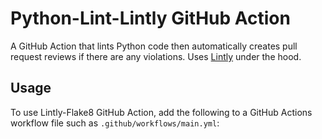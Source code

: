 # Python-Lint-Lintly GitHub Action

A GitHub Action that lints Python code then automatically creates pull request reviews if there are any violations. Uses [Lintly](http://github.com/grantmcconnaughey/Lintly) under the hood.

## Usage

To use Lintly-Flake8 GitHub Action, add the following to a GitHub Actions workflow file such as `.github/workflows/main.yml`:
